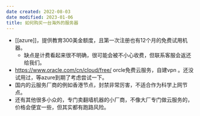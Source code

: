 ```yaml
---
date created: 2022-08-03
date modified: 2023-01-06
title: 如何购买一台海外的服务器
---
```

- [[azure]]，提供教育300美金额度，且第一次注册也有12个月的免费试用机器。
	- 缺点是计费看起来很不明确，很可能会被不小心收费，但联系客服会返还给我们。
- https://www.oracle.com/cn/cloud/free/ orcle免费云服务，自建vpn 。还没试用过，等azure到期了考虑尝试一下。
- 国内的云服务厂商的例如香港节点，封禁非常厉害，不适合作为科学上网节点。
- 还有其他很多小众的，专门卖翻墙机器的小厂商，不像大厂专门做云服务的，价格会便宜一些，但其实都有跑路风险。
